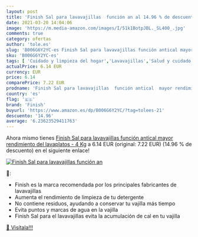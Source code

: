```yaml
---
layout: post
title: 'Finish Sal para lavavajillas  función an al 14.96 % de descuento'
date: 2021-03-20 14:04:06
image: 'https://m.media-amazon.com/images/I/51k1BotpJBL._SL400_.jpg'
comments: true
category: ofertas
author: 'tole.es'
slug: 'B006G6Y2YC-es Finish Sal para lavavajillas función antical mayor...'
sku: 'B006G6Y2YC-es'
tags: [ 'Cuidado y limpieza del hogar','Lavavajillas','Salud y cuidado personal','finish', ]
actualPrice: 6.14 EUR
currency: EUR
price: 6.14
comparePrice: 7.22 EUR
prodname: 'Finish Sal para lavavajillas  función antical  mayor rendimiento del lavaplatos - 4 Kg'
country: 'es'
flag: '🇪🇸'
brand: 'Finish'
buyurl: 'https://www.amazon.es/dp/B006G6Y2YC/?tag=tolees-21'
descuento: '14.96'
average: '6.23623529411763'
---
```


Ahora mismo tienes [Finish Sal para lavavajillas  función antical  mayor rendimiento del lavaplatos - 4 Kg](https://www.amazon.es/dp/B006G6Y2YC/?tag=tolees-21) a 6.14 EUR (original: 7.22 EUR) (14.96 %  de descuento) en el siguiente enlace!

[![Finish Sal para lavavajillas  función an](https://m.media-amazon.com/images/I/51k1BotpJBL._SL400_.jpg)](https://www.amazon.es/dp/B006G6Y2YC/?tag=tolees-21)

🔎:

- Finish es la marca recomendada por los principales fabricantes de lavavajillas
- Aumenta el rendimiento de limpieza de tu detergente
- No contiene residuos, ayudando a conservar tu vajilla más tiempo
- Evita puntos y marcas de agua en la vajilla
- Finish Sal para el lavavajillas evita la acumulación de cal en tu vajilla

[🛒 Visítala!!!](https://www.amazon.es/dp/B006G6Y2YC/?tag=tolees-21)

